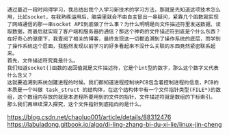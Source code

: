     通过最近一段时间得学习，我总结出我个人学习新技术的学习方法，那就是先知道这项技术怎么用，比如socket，在我熟练运用后，脑袋里就会不由自主冒出一串疑问，紧靠几个函数就实现了网络通信的那一串socket API到底做了什么事？为什么明明是向文件描述符里发送数据、读取数据，而最后就实现了客户端和服务器的通信？那这个神奇的文件描述符到底是个什么东西？在好奇心的驱使下，我查阅了相关的博客，最终发现这一切都追溯到了操作系统的底层，而学到了操作系统这个层面，我豁然发现以前学习的好多看起来不没什么关联的东西竟然紧密联系起来。
    首先，文件描述符究竟是什么。
    我们知道socket()函数的返回值就是文件描述符，它是个int型的数字，那么这个数字又代表什么含义？
    这就要追溯到系统创建进程的时候。我们都知道进程控制块PCB包含着控制进程的信息，PCB的本质是一个叫做 task_struct 的结构体，在这个结构体中有一个文件指针类型(FILE*)的数组，这个数组内存放的就是本进程所要用到的文件的指针，文件描述符就是数组的下标索引。
    那么我们再继续深入探究，这个文件指针到底指向的是什么。
    
    
 https://blog.csdn.net/chaoluo001/article/details/88312476
 https://labuladong.gitbook.io/algo/di-ling-zhang-bi-du-xi-lie/linux-jin-cheng
